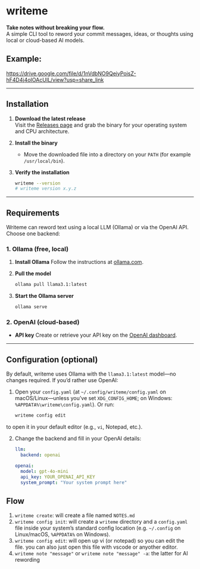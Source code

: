 # writeme

**Take notes without breaking your flow.**  
A simple CLI tool to reword your commit messages, ideas, or thoughts using local or cloud-based AI models.


## Example:
https://drive.google.com/file/d/1nVdbNO9QeiyPoisZ-hF4D4j4oIOAcUIL/view?usp=share_link


---

## Installation

1. **Download the latest release**  
   Visit the [Releases page](https://github.com/vishnuvgn/writeme/releases) and grab the binary for your operating system and CPU architecture.

2. **Install the binary**  
   - Move the downloaded file into a directory on your `PATH` (for example `/usr/local/bin`). 

3. **Verify the installation**  
   ```bash
   writeme --version
   # writeme version x.y.z
---

## Requirements

Writeme can reword text using a local LLM (Ollama) or via the OpenAI API. Choose one backend:

### 1. Ollama (free, local)

1. **Install Ollama**
   Follow the instructions at [ollama.com](https://ollama.com).

2. **Pull the model**

   ```bash
   ollama pull llama3.1:latest
   ```

3. **Start the Ollama server**

   ```bash
   ollama serve
   ```

### 2. OpenAI (cloud-based)

* **API key**
  Create or retrieve your API key on the [OpenAI dashboard](https://platform.openai.com/account/api-keys).

---

## Configuration (optional)

By default, writeme uses Ollama with the `llama3.1:latest` model—no changes required. If you’d rather use OpenAI:


1. Open your `config.yaml` (at `~/.config/writeme/config.yaml` on macOS/Linux—unless you’ve set `XDG_CONFIG_HOME`; on Windows: `%APPDATA%\writeme\config.yaml`). Or run:

   ```bash
   writeme config edit
to open it in your default editor (e.g., `vi`, Notepad, etc.).

2. Change the backend and fill in your OpenAI details:

   ```yaml
   llm:
     backend: openai

   openai:
     model: gpt-4o-mini
     api_key: YOUR_OPENAI_API_KEY
     system_prompt: "Your system prompt here"
## Flow

1. `writeme create`: will create a file named `NOTES.md`
2. `writeme config init`: will create a `writeme` directory and a `config.yaml` file inside your system’s standard config location (e.g. `~/.config` on Linux/macOS, `%APPDATA%` on Windows).
3. `writeme config edit`: will open up vi (or notepad) so you can edit the file. you can also just open this file with vscode or anyother editor.
4. `writeme note "message"` or `writeme note "message" -a`: the latter for AI rewording